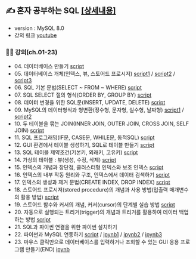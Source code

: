## ✍ 혼자 공부하는 SQL [[상세내용]](https://github.com/kbjung/SQL/tree/main/MySQL#readme)
+ version : MySQL 8.0
+ 강의 링크 [youtube](https://youtube.com/playlist?list=PLVsNizTWUw7GCfy5RH27cQL5MeKYnl8Pm)

### 👨‍🏫 강의(ch.01-23)
+ 04\. 데이터베이스 만들기
  [script](https://github.com/kbjung/Study/blob/main/SQL/MySQL/ch04.sql)
+ 05\. 데이터베이스 개체(인덱스, 뷰, 스토어드 프로시저)
  [script1](https://github.com/kbjung/Study/blob/main/SQL/MySQL/ch05_01.sql) / 
  [script2](https://github.com/kbjung/Study/blob/main/SQL/MySQL/ch05_02.sql) / 
  [script3](https://github.com/kbjung/Study/blob/main/SQL/MySQL/ch05_03.sql)
+ 06\. SQL 기본 문법(SELECT ~ FROM ~ WHERE)
  [script](https://github.com/kbjung/Study/blob/main/SQL/MySQL/ch06.sql)
+ 07\. SQL SELECT 절의 형식(ORDER BY, GROUP BY)
  [script](https://github.com/kbjung/Study/blob/main/SQL/MySQL/ch07.sql)
+ 08\. 데이터 변경을 위한 SQL문(INSERT, UPDATE, DELETE)
  [script](https://github.com/kbjung/Study/blob/main/SQL/MySQL/ch08.sql)
+ 09\. MySQL의 데이터형식과 형변환(정수형, 문자형, 실수형, 날짜형)
  [script1](https://github.com/kbjung/Study/blob/main/SQL/MySQL/ch09_01.sql) /
  [script2](https://github.com/kbjung/Study/blob/main/SQL/MySQL/ch09_02.sql)
+ 10\. 두 테이블을 묶는 JOIN(INNER JOIN, OUTER JOIN, CROSS JOIN, SELF JOIN)
  [script](https://github.com/kbjung/Study/blob/main/SQL/MySQL/ch10.sql)
+ 11\. SQL 프로그래밍(IF문, CASE문, WHILE문, 동적SQL)
  [script](https://github.com/kbjung/Study/blob/main/SQL/MySQL/ch11.sql)
+ 12\. GUI 환경에서 테이블 생성하기, SQL로 테이블 만들기
  [script](https://github.com/kbjung/Study/blob/main/SQL/MySQL/ch12.sql)
+ 13\. SQL 테이블 제약조건(기본키, 외래키, 고유키)
  [script](https://github.com/kbjung/Study/blob/main/SQL/MySQL/ch13.sql)
+ 14\. 가상의 테이블 : 뷰(생성, 수정, 삭제)
  [script](https://github.com/kbjung/Study/blob/main/SQL/MySQL/ch14.sql)
+ 15\. 인덱스의 개념과 장단점, 클러스터형 인덱스와 보조 인덱스
  [script](https://github.com/kbjung/Study/blob/main/SQL/MySQL/ch15.sql)
+ 16\. 인덱스의 내부 작동 원리와 구조, 인덱스에서 데이터 검색하기
  [script](https://github.com/kbjung/Study/blob/main/SQL/MySQL/ch16.sql)
+ 17\. 인덱스의 생성과 제거 문법(CREATE INDEX, DROP INDEX)
  [script](https://github.com/kbjung/Study/blob/main/SQL/MySQL/ch17.sql)
+ 18\. 스토어드 프로시저(stored procedure)의 개념과 사용 방법(입출력 매개변수의 활용 방법)
  [script](https://github.com/kbjung/Study/blob/main/SQL/MySQL/ch18.sql)
+ 19\. 스토어드 함수와 커서의 개념, 커서(cursor)의 단계별 실습 방법
  [script](https://github.com/kbjung/Study/blob/main/SQL/MySQL/ch19.sql)
+ 20\. 자동으로 실행되는 트리거(trigger)의 개념과 트리거를 활용하여 데이터 백업하는 방법
  [script](https://github.com/kbjung/Study/blob/main/SQL/MySQL/ch20.sql)
+ 21\. SQL과 파이썬 연결을 위한 파이썬 설치하기
+ 22\. 파이썬과 MySQL 연동하기
  [script](https://github.com/kbjung/Study/blob/main/SQL/MySQL/ch04.sql) /
  [ipynb1](https://github.com/kbjung/Study/blob/main/SQL/MySQL/ch22_01.ipynb) /
  [ipynb2](https://github.com/kbjung/Study/blob/main/SQL/MySQL/ch22_02.ipynb) /
  [ipynb3](https://github.com/kbjung/Study/blob/main/SQL/MySQL/ch22_03.ipynb)
+ 23\. 마우스 클릭만으로 데이터베이스를 입력하거나 조회할 수 있는 GUI 응용 프로그램 만들기(END)
  [ipynb](https://github.com/kbjung/Study/blob/main/SQL/MySQL/ch23.ipynb)
